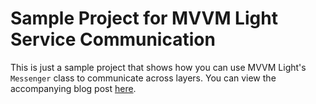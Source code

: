 # Sample Project for MVVM Light Service Communication  #

This is just a sample project that shows how you can use MVVM Light's `Messenger` class to communicate across layers. You can view the accompanying blog post [here](http://www.matt.digital/mvvm-light-communicating-across-layers-with-services/).
